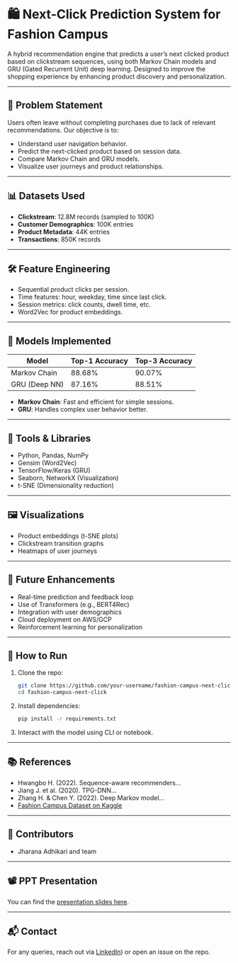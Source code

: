 # 🛍️ Next-Click Prediction System for Fashion Campus

A hybrid recommendation engine that predicts a user’s next clicked product based on clickstream sequences, using both Markov Chain models and GRU (Gated Recurrent Unit) deep learning. Designed to improve the shopping experience by enhancing product discovery and personalization.

---

## 📌 Problem Statement

Users often leave without completing purchases due to lack of relevant recommendations. Our objective is to:

- Understand user navigation behavior.
- Predict the next-clicked product based on session data.
- Compare Markov Chain and GRU models.
- Visualize user journeys and product relationships.

---

## 📊 Datasets Used

- **Clickstream**: 12.8M records (sampled to 100K)
- **Customer Demographics**: 100K entries
- **Product Metadata**: 44K entries
- **Transactions**: 850K records

---

## 🛠️ Feature Engineering

- Sequential product clicks per session.
- Time features: hour, weekday, time since last click.
- Session metrics: click counts, dwell time, etc.
- Word2Vec for product embeddings.

---

## 🧠 Models Implemented

| Model         | Top-1 Accuracy | Top-3 Accuracy |
|---------------|----------------|----------------|
| Markov Chain  | 88.68%         | 90.07%         |
| GRU (Deep NN) | 87.16%         | 88.51%         |

- **Markov Chain**: Fast and efficient for simple sessions.
- **GRU**: Handles complex user behavior better.

---

## 🔧 Tools & Libraries

- Python, Pandas, NumPy
- Gensim (Word2Vec)
- TensorFlow/Keras (GRU)
- Seaborn, NetworkX (Visualization)
- t-SNE (Dimensionality reduction)

---

## 🖼️ Visualizations

- Product embeddings (t-SNE plots)
- Clickstream transition graphs
- Heatmaps of user journeys

---

## 🚀 Future Enhancements

- Real-time prediction and feedback loop
- Use of Transformers (e.g., BERT4Rec)
- Integration with user demographics
- Cloud deployment on AWS/GCP
- Reinforcement learning for personalization

---

## 📂 How to Run

1. Clone the repo:
    ```bash
    git clone https://github.com/your-username/fashion-campus-next-click.git
    cd fashion-campus-next-click
    ```

2. Install dependencies:
    ```bash
    pip install -r requirements.txt
    ```

3. Interact with the model using CLI or notebook.

---

## 📚 References

- Hwangbo H. (2022). Sequence-aware recommenders...
- Jiang J. et al. (2020). TPG-DNN...
- Zhang H. & Chen Y. (2022). Deep Markov model...
- [Fashion Campus Dataset on Kaggle](https://www.kaggle.com/datasets/latifahhukma/fashion-campus/data)

---

## 🙌 Contributors

- Jharana Adhikari and team

---

## 📽️ PPT Presentation

You can find the [presentation slides here](link-to-ppt-if-uploaded-or-included-in-repo).

---

## 📬 Contact

For any queries, reach out via [LinkedIn](https://www.linkedin.com/in/jharana-adhikari/)) or open an issue on the repo.
